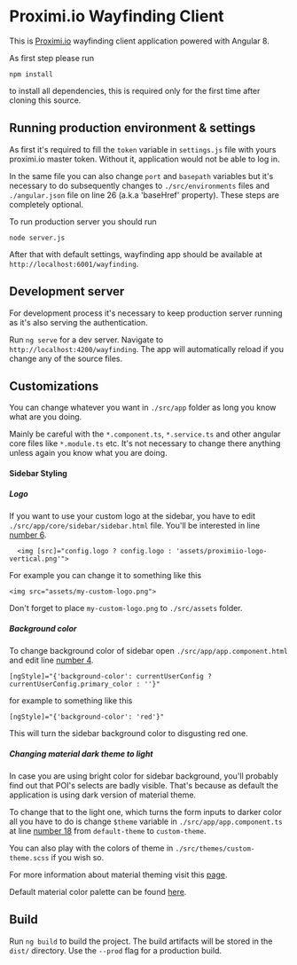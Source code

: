 # Proximi.io Wayfinding Client

This is [Proximi.io](https://proximi.io/) wayfinding client application powered with Angular 8.

As first step please run

```
npm install
```

to install all dependencies, this is required only for the first time after cloning this source.

## Running production environment & settings

As first it's required to fill the `token` variable in `settings.js` file with yours proximi.io master token. Without it, application would not be able to log in.

In the same file you can also change `port` and `basepath` variables but it's necessary to do subsequently changes to `./src/environments` files and `./angular.json` file on line 26 (a.k.a 'baseHref' property). These steps are completely optional.

To run production server you should run
```
node server.js
```

After that with default settings, wayfinding app should be available at `http://localhost:6001/wayfinding`.

## Development server

For development process it's necessary to keep production server running as it's also serving the authentication.

Run `ng serve` for a dev server. Navigate to `http://localhost:4200/wayfinding`. The app will automatically reload if you change any of the source files.

## Customizations

You can change whatever you want in `./src/app` folder as long you know what are you doing.

Mainly be careful with the `*.component.ts`, `*.service.ts` and other angular core files like `*.module.ts` etc. It's not necessary to change there anything unless again you know what you are doing.

#### Sidebar Styling

##### Logo

If you want to use your custom logo at the sidebar, you have to edit `./src/app/core/sidebar/sidebar.html` file. You'll be interested in line [number 6](https://github.com/proximiio/ngx-wayfinding-client/blob/master/src/app/core/sidebar/sidebar.component.html#L6).

```
  <img [src]="config.logo ? config.logo : 'assets/proximiio-logo-vertical.png'">
```

For example you can change it to something like this
```
<img src="assets/my-custom-logo.png">
```

Don't forget to place `my-custom-logo.png` to `./src/assets` folder.

##### Background color

To change background color of sidebar open `./src/app/app.component.html` and edit line [number 4](https://github.com/proximiio/ngx-wayfinding-client/blob/master/src/app/app.component.html#L4).

```
[ngStyle]="{'background-color': currentUserConfig ? currentUserConfig.primary_color : ''}"
```

for example to something like this
```
[ngStyle]="{'background-color': 'red'}"
```

This will turn the sidebar background color to disgusting red one.

##### Changing material dark theme to light

In case you are using bright color for sidebar background, you'll probably find out that POI's selects are badly visible. That's because as default the application is using dark version of material theme.

To change that to the light one, which turns the form inputs to darker color all you have to do is change `$theme` variable in `./src/app/app.component.ts` at line [number 18](https://github.com/proximiio/ngx-wayfinding-client/blob/master/src/app/app.component.ts#L18) from `default-theme` to `custom-theme`.

You can also play with the colors of theme in `./src/themes/custom-theme.scss` if you wish so.

For more information about material theming visit this [page](https://material.angular.io/guides).

Default material color palette can be found [here](https://material.io/archive/guidelines/style/color.html#color-color-tool).

## Build

Run `ng build` to build the project. The build artifacts will be stored in the `dist/` directory. Use the `--prod` flag for a production build.

